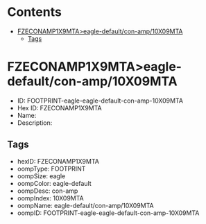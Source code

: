 



Contents
========

* [FZECONAMP1X9MTA>eagle-default/con-amp/10X09MTA](#fzeconamp1x9mtaeagle-defaultcon-amp10x09mta)
	* [Tags](#tags)

# FZECONAMP1X9MTA>eagle-default/con-amp/10X09MTA

- ID: FOOTPRINT-eagle-eagle-default-con-amp-10X09MTA
- Hex ID: FZECONAMP1X9MTA
- Name: 
- Description: 

## Tags

- hexID: FZECONAMP1X9MTA
- oompType: FOOTPRINT
- oompSize: eagle
- oompColor: eagle-default
- oompDesc: con-amp
- oompIndex: 10X09MTA
- oompName: eagle-default/con-amp/10X09MTA
- oompID: FOOTPRINT-eagle-eagle-default-con-amp-10X09MTA

